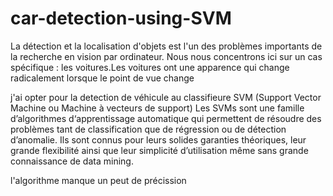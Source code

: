 # car-detection-using-SVM
La détection et la localisation d'objets est l'un des problèmes importants de la recherche en vision par ordinateur. Nous nous concentrons ici sur un cas spécifique : les voitures.Les voitures ont une apparence qui change radicalement lorsque le point de vue change 

j'ai opter pour la detection de véhicule au classifieure SVM (Support Vector Machine ou Machine à vecteurs de support) Les SVMs sont une famille d’algorithmes d‘apprentissage automatique qui permettent de résoudre des problèmes tant de classification que de régression ou de détection d’anomalie. Ils sont connus pour leurs solides garanties théoriques, leur grande flexibilité ainsi que leur simplicité d’utilisation même sans grande connaissance de data mining.

l'algorithme manque un peut de précission 



